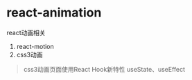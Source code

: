 # react-animation

react动画相关

1. react-motion
2. css3动画

> css3动画页面使用React Hook新特性 useState、useEffect
